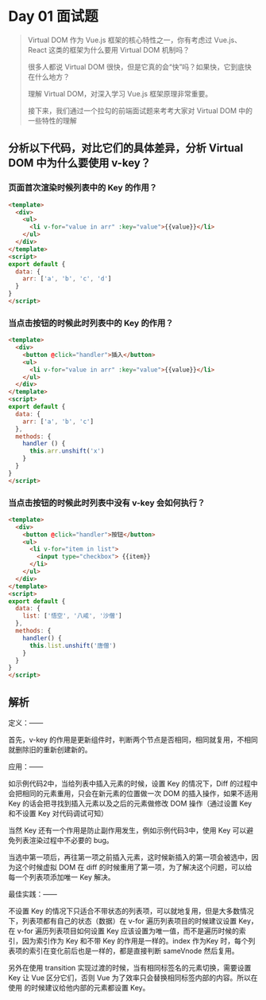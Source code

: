 # Day 01 面试题

> Virtual DOM 作为 Vue.js 框架的核心特性之一，你有考虑过 Vue.js、React 这类的框架为什么要用 Virtual DOM 机制吗？
> 
> 很多人都说 Virtual DOM 很快，但是它真的会“快”吗？如果快，它到底快在什么地方？
> 
> 理解 Virtual DOM，对深入学习 Vue.js 框架原理非常重要。
>
> 接下来，我们通过一个拉勾的前端面试题来考考大家对 Virtual DOM 中的一些特性的理解

## 分析以下代码，对比它们的具体差异，分析 Virtual DOM 中为什么要使用 v-key？

### 页面首次渲染时候列表中的 Key 的作用？

```html
<template>
  <div>
    <ul>
      <li v-for="value in arr" :key="value">{{value}}</li>
    </ul>
  </div>
</template>
<script>
export default {
  data: {
    arr: ['a', 'b', 'c', 'd']
  }
}
</script>
```

### 当点击按钮的时候此时列表中的 Key 的作用？

```html
<template>
  <div>
    <button @click="handler">插入</button>
    <ul>
      <li v-for="value in arr" :key="value">{{value}}</li>
    </ul>
  </div>
</template>
<script>
export default {
  data: {
    arr: ['a', 'b', 'c']
  },
  methods: {
    handler () {
      this.arr.unshift('x')
    }
  }
}
</script>
```

### 当点击按钮的时候此时列表中没有 v-key 会如何执行？

```html
<template>
  <div>
    <button @click="handler">按钮</button>
    <ul>
      <li v-for="item in list">
        <input type="checkbox"> {{item}}
      </li>
    </ul>
  </div>
</template>
<script>
export default {
  data: {
    list: ['悟空', '八戒', '沙僧']
  },
  methods: {
    handler() {
      this.list.unshift('唐僧')
    }
  }
}
</script>
```

## 解析

定义：——

首先，v-key 的作用是更新组件时，判断两个节点是否相同，相同就复用，不相同就删除旧的重新创建新的。

应用：——

如示例代码2中，当给列表中插入元素的时候，设置 Key 的情况下，Diff 的过程中会把相同的元素重用，只会在新元素的位置做一次 DOM 的插入操作，如果不适用 Key 的话会把寻找到插入元素以及之后的元素做修改 DOM 操作（通过设置 Key 和不设置 Key 对代码调试可知）

当然 Key 还有一个作用是防止副作用发生，例如示例代码3中，使用 Key 可以避免列表渲染过程中不必要的 bug。

当选中第一项后，再往第一项之前插入元素，这时候新插入的第一项会被选中，因为这个时候虚拟 DOM 在 diff 的时候重用了第一项，为了解决这个问题，可以给每一个列表项添加唯一 Key 解决。

最佳实践：——

不设置 Key 的情况下只适合不带状态的列表项，可以就地复用，但是大多数情况下，列表项都有自己的状态（数据）在 v-for 遍历列表项目的时候建议设置 Key，在 v-for 遍历列表项目如何设置 Key 应该设置为唯一值，而不是遍历时候的索引，因为索引作为 Key 和不带 Key 的作用是一样的。index 作为Key 时，每个列表项的索引在变化前后也是一样的，都是直接判断 sameVnode 然后复用。

另外在使用 transition 实现过渡的时候，当有相同标签名的元素切换，需要设置 Key 让 Vue 区分它们，否则 Vue 为了效率只会替换相同标签内部的内容。所以在使用 <transition> 的时候建议给他内部的元素都设置 Key。